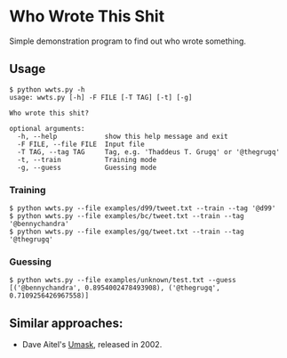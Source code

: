 # Who Wrote This Shit

Simple demonstration program to find out who wrote something.


## Usage

	$ python wwts.py -h
	usage: wwts.py [-h] -F FILE [-T TAG] [-t] [-g]

	Who wrote this shit?

	optional arguments:
	  -h, --help            show this help message and exit
	  -F FILE, --file FILE  Input file
	  -T TAG, --tag TAG     Tag, e.g. 'Thaddeus T. Grugq' or '@thegrugq'
	  -t, --train           Training mode
	  -g, --guess           Guessing mode


### Training

	$ python wwts.py --file examples/d99/tweet.txt --train --tag '@d99'
	$ python wwts.py --file examples/bc/tweet.txt --train --tag '@bennychandra'
	$ python wwts.py --file examples/gq/tweet.txt --train --tag '@thegrugq'

### Guessing

	$ python wwts.py --file examples/unknown/test.txt --guess
	[('@bennychandra', 0.8954002478493908), ('@thegrugq', 0.7109256426967558)]

## Similar approaches:

* Dave Aitel's [Umask](http://www.immunitysec.com/downloads/unmask1.0.tar.gz), released in 2002. 